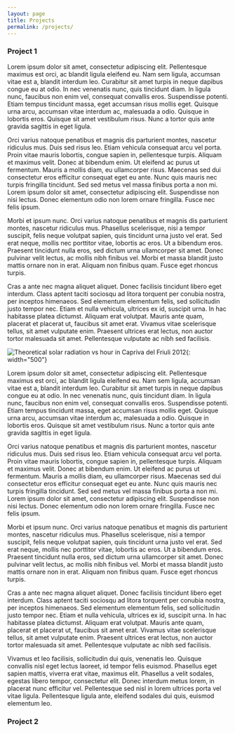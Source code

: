 ```yaml
---
layout: page 
title: Projects
permalink: /projects/
---
```


### Project 1

Lorem ipsum dolor sit amet, consectetur adipiscing elit. Pellentesque maximus est orci, ac blandit ligula eleifend eu. Nam sem ligula, accumsan vitae est a, blandit interdum leo. Curabitur sit amet turpis in neque dapibus congue eu at odio. In nec venenatis nunc, quis tincidunt diam. In ligula nunc, faucibus non enim vel, consequat convallis eros. Suspendisse potenti. Etiam tempus tincidunt massa, eget accumsan risus mollis eget. Quisque urna arcu, accumsan vitae interdum ac, malesuada a odio. Quisque in lobortis eros. Quisque sit amet vestibulum risus. Nunc a tortor quis ante gravida sagittis in eget ligula.

Orci varius natoque penatibus et magnis dis parturient montes, nascetur ridiculus mus. Duis sed risus leo. Etiam vehicula consequat arcu vel porta. Proin vitae mauris lobortis, congue sapien in, pellentesque turpis. Aliquam et maximus velit. Donec at bibendum enim. Ut eleifend ac purus ut fermentum. Mauris a mollis diam, eu ullamcorper risus. Maecenas sed dui consectetur eros efficitur consequat eget eu ante. Nunc quis mauris nec turpis fringilla tincidunt. Sed sed metus vel massa finibus porta a non mi. Lorem ipsum dolor sit amet, consectetur adipiscing elit. Suspendisse non nisi lectus. Donec elementum odio non lorem ornare fringilla. Fusce nec felis ipsum.

Morbi et ipsum nunc. Orci varius natoque penatibus et magnis dis parturient montes, nascetur ridiculus mus. Phasellus scelerisque, nisi a tempor suscipit, felis neque volutpat sapien, quis tincidunt urna justo vel erat. Sed erat neque, mollis nec porttitor vitae, lobortis ac eros. Ut a bibendum eros. Praesent tincidunt nulla eros, sed dictum urna ullamcorper sit amet. Donec pulvinar velit lectus, ac mollis nibh finibus vel. Morbi et massa blandit justo mattis ornare non in erat. Aliquam non finibus quam. Fusce eget rhoncus turpis.

Cras a ante nec magna aliquet aliquet. Donec facilisis tincidunt libero eget interdum. Class aptent taciti sociosqu ad litora torquent per conubia nostra, per inceptos himenaeos. Sed elementum elementum felis, sed sollicitudin justo tempor nec. Etiam et nulla vehicula, ultrices ex id, suscipit urna. In hac habitasse platea dictumst. Aliquam erat volutpat. Mauris ante quam, placerat et placerat ut, faucibus sit amet erat. Vivamus vitae scelerisque tellus, sit amet vulputate enim. Praesent ultrices erat lectus, non auctor tortor malesuada sit amet. Pellentesque vulputate ac nibh sed facilisis.

![Theoretical solar radiation vs hour in Capriva del Friuli 2012](solar_variability/img/theoretical_solar_radiation_vs_hour_capriva_del_friuli_2012.png){: width="500"}

Lorem ipsum dolor sit amet, consectetur adipiscing elit. Pellentesque maximus est orci, ac blandit ligula eleifend eu. Nam sem ligula, accumsan vitae est a, blandit interdum leo. Curabitur sit amet turpis in neque dapibus congue eu at odio. In nec venenatis nunc, quis tincidunt diam. In ligula nunc, faucibus non enim vel, consequat convallis eros. Suspendisse potenti. Etiam tempus tincidunt massa, eget accumsan risus mollis eget. Quisque urna arcu, accumsan vitae interdum ac, malesuada a odio. Quisque in lobortis eros. Quisque sit amet vestibulum risus. Nunc a tortor quis ante gravida sagittis in eget ligula.

Orci varius natoque penatibus et magnis dis parturient montes, nascetur ridiculus mus. Duis sed risus leo. Etiam vehicula consequat arcu vel porta. Proin vitae mauris lobortis, congue sapien in, pellentesque turpis. Aliquam et maximus velit. Donec at bibendum enim. Ut eleifend ac purus ut fermentum. Mauris a mollis diam, eu ullamcorper risus. Maecenas sed dui consectetur eros efficitur consequat eget eu ante. Nunc quis mauris nec turpis fringilla tincidunt. Sed sed metus vel massa finibus porta a non mi. Lorem ipsum dolor sit amet, consectetur adipiscing elit. Suspendisse non nisi lectus. Donec elementum odio non lorem ornare fringilla. Fusce nec felis ipsum.

Morbi et ipsum nunc. Orci varius natoque penatibus et magnis dis parturient montes, nascetur ridiculus mus. Phasellus scelerisque, nisi a tempor suscipit, felis neque volutpat sapien, quis tincidunt urna justo vel erat. Sed erat neque, mollis nec porttitor vitae, lobortis ac eros. Ut a bibendum eros. Praesent tincidunt nulla eros, sed dictum urna ullamcorper sit amet. Donec pulvinar velit lectus, ac mollis nibh finibus vel. Morbi et massa blandit justo mattis ornare non in erat. Aliquam non finibus quam. Fusce eget rhoncus turpis.

Cras a ante nec magna aliquet aliquet. Donec facilisis tincidunt libero eget interdum. Class aptent taciti sociosqu ad litora torquent per conubia nostra, per inceptos himenaeos. Sed elementum elementum felis, sed sollicitudin justo tempor nec. Etiam et nulla vehicula, ultrices ex id, suscipit urna. In hac habitasse platea dictumst. Aliquam erat volutpat. Mauris ante quam, placerat et placerat ut, faucibus sit amet erat. Vivamus vitae scelerisque tellus, sit amet vulputate enim. Praesent ultrices erat lectus, non auctor tortor malesuada sit amet. Pellentesque vulputate ac nibh sed facilisis.

Vivamus et leo facilisis, sollicitudin dui quis, venenatis leo. Quisque convallis nisl eget lectus laoreet, id tempor felis euismod. Phasellus eget sapien mattis, viverra erat vitae, maximus elit. Phasellus a velit sodales, egestas libero tempor, consectetur elit. Donec interdum metus lorem, in placerat nunc efficitur vel. Pellentesque sed nisl in lorem ultrices porta vel vitae ligula. Pellentesque ligula ante, eleifend sodales dui quis, euismod elementum leo.

### Project 2
